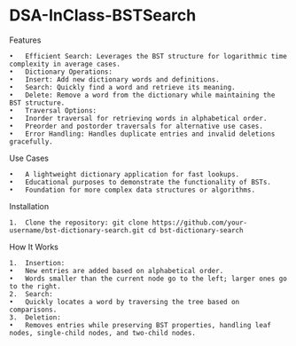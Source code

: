 # DSA-InClass-BSTSearch

Features

	•	Efficient Search: Leverages the BST structure for logarithmic time complexity in average cases.
	•	Dictionary Operations:
	•	Insert: Add new dictionary words and definitions.
	•	Search: Quickly find a word and retrieve its meaning.
	•	Delete: Remove a word from the dictionary while maintaining the BST structure.
	•	Traversal Options:
	•	Inorder traversal for retrieving words in alphabetical order.
	•	Preorder and postorder traversals for alternative use cases.
	•	Error Handling: Handles duplicate entries and invalid deletions gracefully.

 Use Cases

	•	A lightweight dictionary application for fast lookups.
	•	Educational purposes to demonstrate the functionality of BSTs.
	•	Foundation for more complex data structures or algorithms.

 Installation

	1.	Clone the repository: git clone https://github.com/your-username/bst-dictionary-search.git cd bst-dictionary-search

 How It Works

	1.	Insertion:
	•	New entries are added based on alphabetical order.
	•	Words smaller than the current node go to the left; larger ones go to the right.
	2.	Search:
	•	Quickly locates a word by traversing the tree based on comparisons.
	3.	Deletion:
	•	Removes entries while preserving BST properties, handling leaf nodes, single-child nodes, and two-child nodes.
 
 
